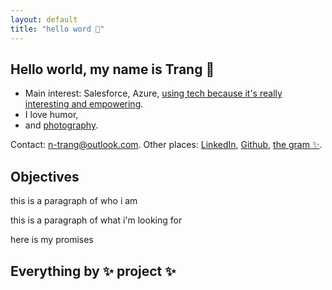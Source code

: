 ```yaml
---
layout: default
title: "hello word 👋"
---
```


## Hello world, my name is Trang 👋
- Main interest: Salesforce, Azure, [using tech because it's really interesting and empowering]().
- I love humor,
- and [photography]().

Contact: <n-trang@outlook.com>. Other places: [LinkedIn](), [Github](), [the gram ✨]().

## Objectives

this is a paragraph of who i am

this is a paragraph of what i'm looking for

here is my promises

## Everything by ✨ project ✨